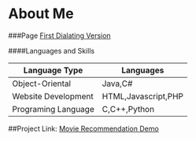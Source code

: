 # About Me
###Page
[First Dialating Version](http://laurencui.github.io/JianqingCui/)

####Languages and Skills

   Language Type     | Languages
---------------------|----------
  Object-Oriental    | Java,C#
  Website Development|HTML,Javascript,PHP
  Programing Language|C,C++,Python

##Project Link:
[Movie Recommendation Demo](http://laurencui.github.io/JS_Proj-movie/)
